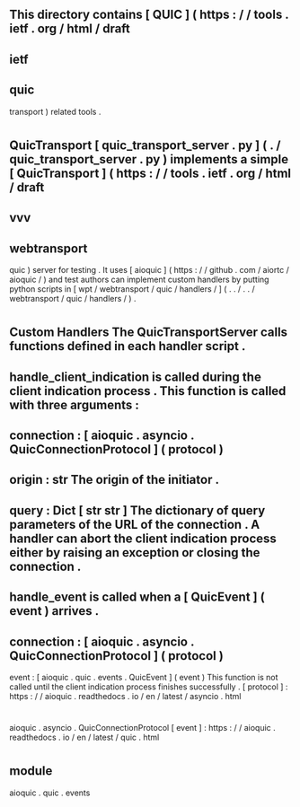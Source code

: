 This
directory
contains
[
QUIC
]
(
https
:
/
/
tools
.
ietf
.
org
/
html
/
draft
-
ietf
-
quic
-
transport
)
related
tools
.
#
QuicTransport
[
quic_transport_server
.
py
]
(
.
/
quic_transport_server
.
py
)
implements
a
simple
[
QuicTransport
]
(
https
:
/
/
tools
.
ietf
.
org
/
html
/
draft
-
vvv
-
webtransport
-
quic
)
server
for
testing
.
It
uses
[
aioquic
]
(
https
:
/
/
github
.
com
/
aiortc
/
aioquic
/
)
and
test
authors
can
implement
custom
handlers
by
putting
python
scripts
in
[
wpt
/
webtransport
/
quic
/
handlers
/
]
(
.
.
/
.
.
/
webtransport
/
quic
/
handlers
/
)
.
#
#
Custom
Handlers
The
QuicTransportServer
calls
functions
defined
in
each
handler
script
.
-
handle_client_indication
is
called
during
the
client
indication
process
.
This
function
is
called
with
three
arguments
:
-
connection
:
[
aioquic
.
asyncio
.
QuicConnectionProtocol
]
(
protocol
)
-
origin
:
str
The
origin
of
the
initiator
.
-
query
:
Dict
[
str
str
]
The
dictionary
of
query
parameters
of
the
URL
of
the
connection
.
A
handler
can
abort
the
client
indication
process
either
by
raising
an
exception
or
closing
the
connection
.
-
handle_event
is
called
when
a
[
QuicEvent
]
(
event
)
arrives
.
-
connection
:
[
aioquic
.
asyncio
.
QuicConnectionProtocol
]
(
protocol
)
-
event
:
[
aioquic
.
quic
.
events
.
QuicEvent
]
(
event
)
This
function
is
not
called
until
the
client
indication
process
finishes
successfully
.
[
protocol
]
:
https
:
/
/
aioquic
.
readthedocs
.
io
/
en
/
latest
/
asyncio
.
html
#
aioquic
.
asyncio
.
QuicConnectionProtocol
[
event
]
:
https
:
/
/
aioquic
.
readthedocs
.
io
/
en
/
latest
/
quic
.
html
#
module
-
aioquic
.
quic
.
events
